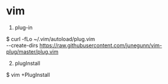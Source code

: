 # vim

1. plug-in

  $ curl -fLo ~/.vim/autoload/plug.vim \
  --create-dirs https://raw.githubusercontent.com/junegunn/vim-plug/master/plug.vim
  
2. plugInstall 

  $ vim +PlugInstall
